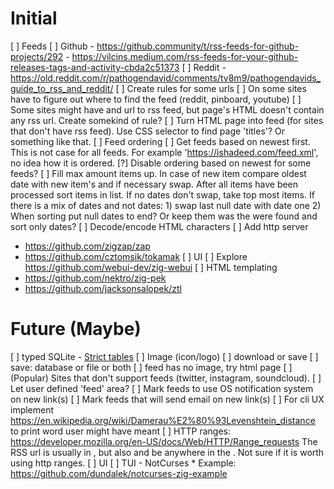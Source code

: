 # Initial
[ ] Feeds
  [ ] Github
      - https://github.community/t/rss-feeds-for-github-projects/292
      - https://vilcins.medium.com/rss-feeds-for-your-github-releases-tags-and-activity-cbda2c51373
  [ ] Reddit
      - https://old.reddit.com/r/pathogendavid/comments/tv8m9/pathogendavids_guide_to_rss_and_reddit/
  [ ] Create rules for some urls
    [ ] On some sites have to figure out where to find the feed (reddit, pinboard, youtube)
    [ ] Some sites might have and url to rss feed, but page's HTML doesn't contain
        any rss url. Create somekind of rule?
  [ ] Turn HTML page into feed (for sites that don't have rss feed). Use CSS 
      selector to find page 'titles'? Or something like that.
  [ ] Feed ordering
      [ ] Get feeds based on newest first. This is not case for all feeds.
      For example 'https://ishadeed.com/feed.xml', no idea how it is ordered.
      [?] Disable ordering based on newest for some feeds?
      [ ] Fill max amount items up. In case of new item compare oldest date
      with new item's and if necessary swap. After all items have been processed
      sort items in list. If no dates don't swap, take top most items. 
      If there is a mix of dates and not dates: 
      1) swap last null date with date one
      2) When sorting put null dates to end? Or keep them was the were found and
      sort only dates?
[ ] Decode/encode HTML characters
[ ] Add http server
  - https://github.com/zigzap/zap
  - https://github.com/cztomsik/tokamak
[ ] UI
  [ ] Explore https://github.com/webui-dev/zig-webui
[ ] HTML templating
  - https://github.com/nektro/zig-pek
  - https://github.com/jacksonsalopek/ztl

# Future (Maybe)
[ ] typed SQLite - [Strict tables](https://www.sqlite.org/stricttables.html)
[ ] Image (icon/logo)
  [ ] download or save
  [ ] save: database or file or both
  [ ] feed has no image, try html page
[ ] (Popular) Sites that don't support feeds (twitter, instagram, soundcloud).
  [ ] Let user defined 'feed' area?
[ ] Mark feeds to use OS notification system on new link(s)
[ ] Mark feeds that will send email on new link(s)
[ ] For cli UX implement https://en.wikipedia.org/wiki/Damerau%E2%80%93Levenshtein_distance to print word user might have meant
[ ] HTTP ranges: https://developer.mozilla.org/en-US/docs/Web/HTTP/Range_requests
    The RSS url is usually in <head>, but also and be anywhere in the <body>.
    Not sure if it is worth using http ranges.
[ ] UI
  [ ] TUI - NotCurses
    * Example: https://github.com/dundalek/notcurses-zig-example
